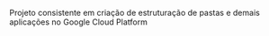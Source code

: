 Projeto consistente em criação de estruturação de pastas e demais aplicações no Google Cloud Platform
